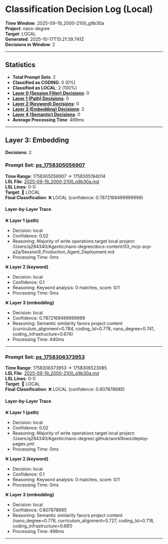 # Classification Decision Log (Local)

**Time Window**: 2025-09-19_2000-2100_g9b30a<br>
**Project**: nano-degree<br>
**Target**: LOCAL<br>
**Generated**: 2025-10-17T15:21:39.741Z<br>
**Decisions in Window**: 2

---

## Statistics

- **Total Prompt Sets**: 2
- **Classified as CODING**: 0 (0%)
- **Classified as LOCAL**: 2 (100%)
- **[Layer 0 (Session Filter) Decisions](#layer-0-session-filter)**: 0
- **[Layer 1 (Path) Decisions](#layer-1-path)**: 0
- **[Layer 2 (Keyword) Decisions](#layer-2-keyword)**: 0
- **[Layer 3 (Embedding) Decisions](#layer-3-embedding)**: 2
- **[Layer 4 (Semantic) Decisions](#layer-4-semantic)**: 0
- **Average Processing Time**: 469ms

---

## Layer 3: Embedding

**Decisions**: 2

### Prompt Set: [ps_1758305056907](../../history/2025-09-19_2000-2100_g9b30a.md#ps_1758305056907)

**Time Range**: 1758305056907 → 1758305194014<br>
**LSL File**: [2025-09-19_2000-2100_g9b30a.md](../../history/2025-09-19_2000-2100_g9b30a.md#ps_1758305056907)<br>
**LSL Lines**: 0-0<br>
**Target**: 📍 LOCAL<br>
**Final Classification**: ❌ LOCAL (confidence: 0.7872169499999999)

#### Layer-by-Layer Trace

❌ **Layer 1 (path)**
- Decision: local
- Confidence: 0.02
- Reasoning: Majority of write operations target local project: /Users/q284340/Agentic/nano-degree/docs-content/03_mcp-acp-a2a/Session9_Production_Agent_Deployment.md
- Processing Time: 0ms

❌ **Layer 2 (keyword)**
- Decision: local
- Confidence: 0.1
- Reasoning: Keyword analysis: 0 matches, score: 0/1
- Processing Time: 0ms

❌ **Layer 3 (embedding)**
- Decision: local
- Confidence: 0.7872169499999999
- Reasoning: Semantic similarity favors project content (curriculum_alignment=0.784, coding_lsl=0.778, nano_degree=0.741, coding_infrastructure=0.674)
- Processing Time: 440ms

---

### Prompt Set: [ps_1758306373953](../../history/2025-09-19_2000-2100_g9b30a.md#ps_1758306373953)

**Time Range**: 1758306373953 → 1758306523085<br>
**LSL File**: [2025-09-19_2000-2100_g9b30a.md](../../history/2025-09-19_2000-2100_g9b30a.md#ps_1758306373953)<br>
**LSL Lines**: 0-0<br>
**Target**: 📍 LOCAL<br>
**Final Classification**: ❌ LOCAL (confidence: 0.807878685)

#### Layer-by-Layer Trace

❌ **Layer 1 (path)**
- Decision: local
- Confidence: 0.02
- Reasoning: Majority of write operations target local project: /Users/q284340/Agentic/nano-degree/.github/workflows/deploy-pages.yml
- Processing Time: 0ms

❌ **Layer 2 (keyword)**
- Decision: local
- Confidence: 0.1
- Reasoning: Keyword analysis: 0 matches, score: 0/1
- Processing Time: 0ms

❌ **Layer 3 (embedding)**
- Decision: local
- Confidence: 0.807878685
- Reasoning: Semantic similarity favors project content (nano_degree=0.778, curriculum_alignment=0.727, coding_lsl=0.718, coding_infrastructure=0.681)
- Processing Time: 498ms

---

